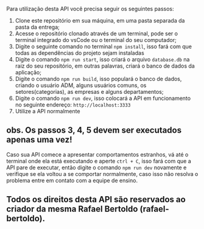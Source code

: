 <p>Para utilização desta API você precisa seguir os seguintes passos:</p>

<ol>
  <li>
    Clone este repositório em sua máquina, em uma pasta separada da pasta da entrega;
  </li> 
  <li>
    Acesse o repositório clonado através de um terminal, pode ser o terminal integrado do vsCode ou o terminal do seu computador;
  </li>
  <li>
    Digite o seguinte comando no terminal <code>npm install</code>, isso fará com que todas as dependências do projeto sejam instaladas
  </li>
  <li>
    Digite o comando <code>npm run start</code>, isso criará o arquivo <code>database.db</code> na raiz do seu repositório, em outras palavras, criará o banco de dados da aplicação;
  </li>
  <li>
    Digite o comando <code>npm run build</code>, isso populará o banco de dados, criando o usuário ADM, alguns usuários comuns, os setores(categorias), as empresas e alguns departamentos;
  </li>
  <li>
    Digite o comando <code>npm run dev</code>, isso colocará a API em funcionamento no seguinte endereço: <code>http://localhost:3333</code>
  </li>
  <li>
    Utilize a API normalmente
  </li>
</ol>

<h2>obs. Os passos 3, 4, 5 devem ser executados apenas uma vez!</h2>

<p>
  Caso sua API comece a apresentar comportamentos estranhos, vá até o terminal onde ela está executando e aperte <code>ctrl + C</code>, isso fará com que a API pare de executar, então digite o comando <code>npm run dev</code> novamente e verifique se ela voltou a se comportar normalmente, caso isso não resolva o problema entre em contato com a equipe de ensino.
</p>

## Todos os direitos desta API são reservados ao criador da mesma Rafael Bertoldo (rafael-bertoldo).
